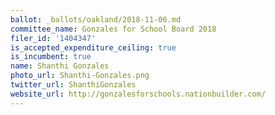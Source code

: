 ```yaml
---
ballot: _ballots/oakland/2018-11-06.md
committee_name: Gonzales for School Board 2018
filer_id: '1404347'
is_accepted_expenditure_ceiling: true
is_incumbent: true
name: Shanthi Gonzales
photo_url: Shanthi-Gonzales.png
twitter_url: ShanthiGonzales
website_url: http://gonzalesforschools.nationbuilder.com/
---
```

